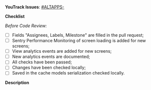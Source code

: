 **YouTrack Issues**:
[#ALTAPPS-](https://vyahhi.myjetbrains.com/youtrack/issue/ALTAPPS-)

**Checklist**

_Before Code Review:_

- [ ] Fields "Assignees, Labels, Milestone" are filled in the pull request;
- [ ] Sentry Performance Monitoring of screen loading is added for new screens;
- [ ] View analytics events are added for new screens;
- [ ] New analytics events are documented;
- [ ] All checks have been passed;
- [ ] Changes have been checked locally;
- [ ] Saved in the cache models serialization checked locally.

**Description**
